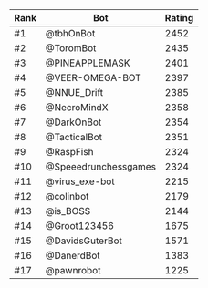 Rank|Bot|Rating
---|---|---
#1|@tbhOnBot|2452
#2|@ToromBot|2435
#3|@PINEAPPLEMASK|2401
#4|@VEER-OMEGA-BOT|2397
#5|@NNUE_Drift|2385
#6|@NecroMindX|2358
#7|@DarkOnBot|2354
#8|@TacticalBot|2351
#9|@RaspFish|2324
#10|@Speeedrunchessgames|2324
#11|@virus_exe-bot|2215
#12|@colinbot|2179
#13|@is_BOSS|2144
#14|@Groot123456|1675
#15|@DavidsGuterBot|1571
#16|@DanerdBot|1383
#17|@pawnrobot|1225
